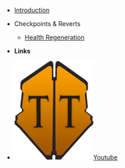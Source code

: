<!-- _sidebar.md -->
- [Introduction](README.md/#Introduction "Introduction")

- Checkpoints & Reverts
    - [Health Regeneration](checkpoints/health-regen.md "Health Regeneration")

- **Links**
- [![Termacious Trickocity](_media/tt_logo.png)Youtube](https://www.youtube.com/@termacioustrickocity)